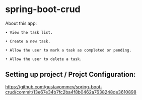# spring-boot-crud
About this app:
    
    • View the task list.
    
    • Create a new task.
    
    • Allow the user to mark a task as completed or pending.
    
    • Allow the user to delete a task.
    
## Setting up project / Projct Configuration:
https://github.com/gustavommcv/spring-boot-crud/commit/13e67e34b7fc2ba4f8b0462a7638248de3610898
